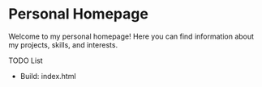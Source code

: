# Personal Homepage

Welcome to my personal homepage! 
Here you can find information about my projects, skills, and interests.

TODO List
- Build: index.html